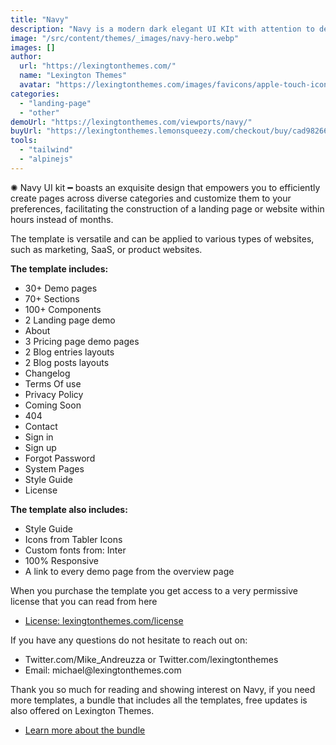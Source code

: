 ```yaml
---
title: "Navy"
description: "Navy is a modern dark elegant UI KIt with attention to details."
image: "/src/content/themes/_images/navy-hero.webp"
images: []
author:
  url: "https://lexingtonthemes.com/"
  name: "Lexington Themes"
  avatar: "https://lexingtonthemes.com/images/favicons/apple-touch-icon.png"
categories:
  - "landing-page"
  - "other"
demoUrl: "https://lexingtonthemes.com/viewports/navy/"
buyUrl: "https://lexingtonthemes.lemonsqueezy.com/checkout/buy/cad98266-24b3-47fd-99a6-e65ad9af37f6"
tools:
  - "tailwind"
  - "alpinejs"
---
```


<p>✺&nbsp;<span style="color: var(--tw-prose-bold);">Navy UI kit</span>&nbsp;━&nbsp;boasts an exquisite design that empowers you to efficiently create pages across diverse categories and customize them to your preferences, facilitating the construction of a landing page or website within hours instead of months.</p><p>The template is versatile and can be applied to various types of websites, such as marketing, SaaS, or product websites.</p><p><strong style="color: var(--tw-prose-bold);">The template includes:</strong></p><ul><li><span style="color: var(--tw-prose-bold);">30+ Demo pages</span></li><li><span style="color: var(--tw-prose-bold);">70+ Sections</span></li><li><span style="color: var(--tw-prose-bold);">100+ Components</span></li><li>2 Landing page demo</li><li>About&nbsp;</li><li>3 Pricing page demo pages</li><li>2 Blog entries layouts</li><li>2 Blog posts layouts</li><li>Changelog</li><li>Terms Of use</li><li>Privacy Policy</li><li>Coming Soon</li><li>404</li><li>Contact</li><li>Sign in</li><li>Sign up</li><li>Forgot Password</li><li>System Pages</li><li>Style Guide</li><li>License</li></ul><p><strong style="color: var(--tw-prose-bold);">The template also includes:</strong></p><ul><li>Style Guide</li><li>Icons from Tabler Icons</li><li>Custom fonts from: Inter</li><li>100%&nbsp;Responsive</li><li>A link to every demo page from the overview page</li></ul><p>When you purchase the template you get access to a very permissive license that you can read from here</p><ul><li><a href="https://lexingtonthemes.com/license/" rel="noopener noreferrer" target="_blank">License: lexingtonthemes.com/license</a></li></ul><p><span style="color: var(--tw-prose-bold);">If you have any questions do not hesitate to reach out on:</span></p><ul><li>Twitter.com/Mike_Andreuzza or&nbsp;Twitter.com/lexingtonthemes</li><li>Email: michael@lexingtonthemes.com</li></ul><p>Thank you so much for reading and showing interest on Navy, if you need more templates, a bundle that includes all the templates, free updates is also offered on Lexington Themes.&nbsp;</p><ul><li><a href="https://lexingtonthemes.com/pricing/" rel="noopener noreferrer" target="_blank">Learn more about the bundle</a></li></ul><p><br></p>
